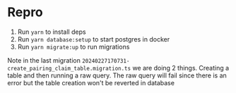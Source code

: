 # Repro

1. Run `yarn` to install deps
2. Run `yarn database:setup` to start postgres in docker
3. Run `yarn migrate:up` to run migrations

Note in the last migration `20240227170731-create_pairing_claim_table.migration.ts` we are doing 2 things.
Creating a table and then running a raw query. The raw query will fail since there is an error but the table 
creation won't be reverted in database
